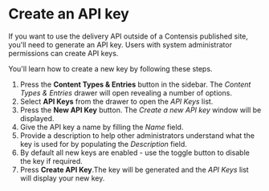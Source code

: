 # Create an API key
If you want to use the delivery API outside of a Contensis published site, you'll need to generate an API key. Users with system administrator permissions can create API keys.

You'll learn how to create a new key by following these steps.

1. Press the **Content Types & Entries** button in the sidebar. The *Content Types & Entries* drawer will open revealing a number of options.
2. Select **API Keys** from the drawer to open the *API Keys* list.
3. Press the **New API Key** button. The *Create a new API key* window will be displayed.
4. Give the API key a name by filling the *Name* field.
5. Provide a description to help other administrators understand what the key is used for by populating the *Description* field.
6. By default all new keys are enabled - use the toggle button to disable the key if required.
7. Press **Create API Key**.The key will be generated and the *API Keys* list will display your new key.
